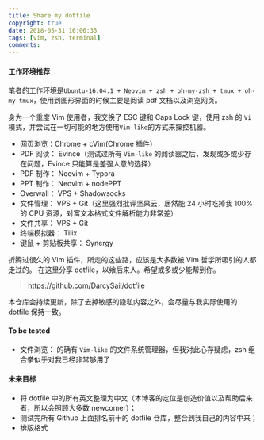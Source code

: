```yaml
---
title: Share my dotfile
copyright: true
date: 2018-05-31 16:06:35
tags: [vim, zsh, terminal]
comments:
---
```


#### 工作环境推荐
笔者的工作环境是`Ubuntu-16.04.1 + Neovim + zsh + oh-my-zsh + tmux + oh-my-tmux`，使用到图形界面的时候主要是阅读 pdf 文档以及浏览网页。

身为一个重度 Vim 使用者，我交换了 ESC 键和 Caps Lock 键，使用 zsh 的 `Vi` 模式，并尝试在一切可能的地方使用`Vim-like`的方式来操控机器。

* 网页浏览：Chrome + cVim(Chrome 插件）
* PDF 阅读： Evince（测试过所有 `Vim-like` 的阅读器之后，发现或多或少存在问题，Evince 只能算是差强人意的选择）
* PDF 制作： Neovim + Typora
* PPT 制作： Neovim + nodePPT
* Overwall： VPS + Shadowsocks
* 文件管理： VPS + Git（这里强烈批评坚果云，居然能 24 小时吃掉我 100% 的 CPU 资源，对富文本格式文件解析能力非常差）
* 文件共享： VPS + Git
* 终端模拟器： Tilix
* 键鼠 + 剪贴板共享： Synergy

折腾过很久的 Vim 插件，所走的这些路，应该是大多数被 Vim 哲学所吸引的人都走过的。
在这里分享 dotfile，以飨后来人。希望或多或少能帮到你。

<!--more-->

> https://github.com/DarcySail/dotfile

本仓库会持续更新，除了去掉敏感的隐私内容之外，会尽量与我实际使用的 dotfile 保持一致。

#### To be tested
* 文件浏览： 的确有 `Vim-like` 的文件系统管理器，但我对此心存疑虑，zsh 组合拳似乎对我已经非常够用了

#### 未来目标
* 将 dotfile 中的所有英文整理为中文（本博客的定位是创造价值以及帮助后来者，所以会照顾大多数 newcomer）；
* 测试完所有 Github 上面排名前十的 dotfile 仓库，整合到我自己的内容中来；
* 排版格式
